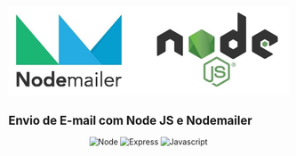 ![img](backend/src/assets/nodemailernodejs.png)
## Envio de E-mail com Node JS e Nodemailer
<div align="center">
  <img height="30" alt="Node" src="https://img.shields.io/badge/Node.js-43853D?style=for-the-badge&logo=node.js&logoColor=white">
  <img height="30" alt="Express" src="https://img.shields.io/badge/React-20232A?style=for-the-badge&logo=react&logoColor=61DAFB">
  <img height="30" alt="Javascript" src="https://img.shields.io/badge/Express.js-404D59?style=for-the-badge">
</div>